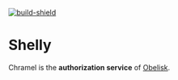 [build]: https://github.com/BurrowStudios/Obelisk/actions/workflows/service-build-authorization.yaml
[build-shield]: https://img.shields.io/github/actions/workflow/status/BurrowStudios/Obelisk/service-build-authorization.yaml

[![build-shield][]][build]

# Shelly

Chramel is the **authorization service** of [Obelisk](../../README.md).
